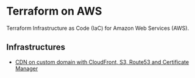 # Terraform on AWS

Terraform Infrastructure as Code (IaC) for Amazon Web Services (AWS).

## Infrastructures

- [CDN on custom domain with CloudFront, S3, Route53 and Certificate Manager](./cloudfront-cdn)
